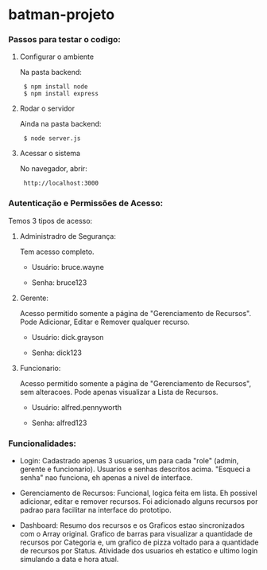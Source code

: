 # batman-projeto

### Passos para testar o codigo:

1. Configurar o ambiente
   
    Na pasta backend:
   
        $ npm install node
        $ npm install express

3. Rodar o servidor
   
    Ainda na pasta backend:
   
        $ node server.js

5. Acessar o sistema
   
    No navegador, abrir:
   
        http://localhost:3000

### Autenticação e Permissões de Acesso:
Temos 3 tipos de acesso:

1. Administradro de Segurança: 
   
   Tem acesso completo.

   - Usuário: bruce.wayne
   
   - Senha: bruce123

2. Gerente:
   
   Acesso permitido somente a página de "Gerenciamento de Recursos". Pode Adicionar, Editar e Remover qualquer recurso.

   - Usuário: dick.grayson
   
   - Senha: dick123

  
3. Funcionario:
   
   Acesso permitido somente a página de "Gerenciamento de Recursos", sem alteracoes. Pode apenas visualizar a Lista de Recursos.

   - Usuário: alfred.pennyworth
   
   - Senha: alfred123

### Funcionalidades:  

- Login: Cadastrado apenas 3 usuarios, um para cada "role" (admin, gerente e funcionario). Usuarios e senhas descritos acima. "Esqueci a senha" nao funciona, eh apenas a nivel de interface.
  
- Gerenciamento de Recursos: Funcional, logica feita em lista. Eh possivel adicionar, editar e remover recursos.
  Foi adicionado alguns recursos por padrao para facilitar na interface do prototipo.
  
- Dashboard: Resumo dos recursos e os Graficos estao sincronizados com o Array original. Grafico de barras para visualizar a quantidade de recursos por Categoria e, um grafico de pizza voltado para a quantidade de recursos por Status. Atividade dos usuarios eh estatico e ultimo login simulando a data e hora atual.

